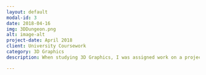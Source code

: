 ```yaml
---
layout: default
modal-id: 3
date: 2018-04-16
img: 3DDungeon.png
alt: image-alt
project-date: April 2018
client: University Coursework
category: 3D Graphics
description: When studying 3D Graphics, I was assigned work on a project that involved making a dungeon with various visual effects. I built this in RenderMonkey, the focus being on programming appropriate visual effects such as fire and dynamic lighting.<br><iframe width="560" height="315" src="https://www.youtube.com/embed/AbW8nn6e33g" frameborder="0" allow="accelerometer; autoplay; encrypted-media; gyroscope; picture-in-picture" allowfullscreen></iframe>

---
```

